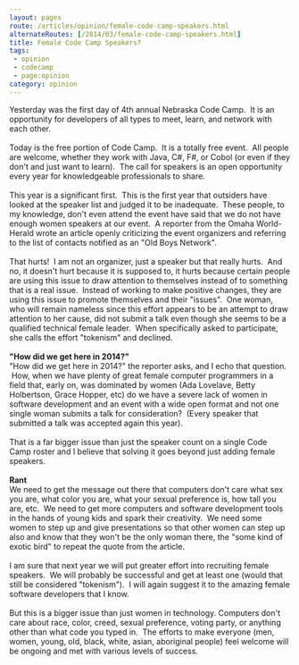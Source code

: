 ```yaml
---
layout: pages
route: /articles/opinion/female-code-camp-speakers.html
alternateRoutes: [/2014/03/female-code-camp-speakers.html]
title: Female Code Camp Speakers?
tags: 
 - opinion
 - codecamp
 - page:opinion
category: opinion
---
```

Yesterday was the first day of 4th annual Nebraska Code Camp. &nbsp;It is an opportunity for developers of all types to meet, learn, and network with each other.<br />
<br />
Today is the free portion of Code Camp. &nbsp;It is a totally free event. &nbsp;All people are welcome, whether they work with Java, C#, F#, or Cobol (or even if they don't and just want to learn). &nbsp;The call for speakers is an open opportunity every year for knowledgeable professionals to share.<br />
<br />
This year is a significant first. &nbsp;This is the first year that outsiders have looked at the speaker list and judged it to be inadequate. &nbsp;These people, to my knowledge, don't even attend the event have said that we do not have enough women speakers at our event. &nbsp;A reporter from the Omaha World-Herald wrote an article openly criticizing the event organizers and referring to the list of contacts notified as an "Old Boys Network".<br />
<br />
That hurts! &nbsp;I am not an organizer, just a speaker but that really hurts. &nbsp;And no, it doesn't hurt because it is supposed to, it hurts because certain people are using this issue to draw attention to themselves instead of to something that is a real issue. &nbsp;Instead of working to make positive changes, they are using this issue to promote themselves and their "issues". &nbsp;One woman, who will remain nameless since this effort appears to be an attempt to draw attention to her cause, did not submit a talk even though she seems to be a qualified technical female leader. &nbsp;When specifically asked to participate, she calls the effort "tokenism" and declined.<br />
<br />
<b>"How did we get here in 2014?"</b><br />
"How did we get here in 2014?" the reporter asks, and I echo that question. &nbsp;How, when we have plenty of great female computer programmers in a field that, early on, was dominated by women (Ada Lovelave, Betty Holbertson, Grace Hopper, etc) do we have a severe lack of women in software development and an event with a wide open format and not one single woman submits a talk for consideration? &nbsp;(Every speaker that submitted a talk was accepted again this year).<br />
<br />
That is a far bigger issue than just the speaker count on a single Code Camp roster and I believe that solving it goes beyond just adding female speakers.<br />
<br />
<b>Rant</b><br />
We need to get the message out there that computers don't care what sex you are, what color you are, what your sexual preference is, how tall you are, etc. &nbsp;We need to get more computers and software development tools in the hands of young kids and spark their creativity. &nbsp;We need some women to step up and give presentations so that other women can step up also and know that they won't be the only woman there, the "some kind of exotic bird" to repeat the quote from the article.<br />
<br />
I am sure that next year we will put greater effort into recruiting female speakers. &nbsp;We will probably be successful and get at least one (would that still be considered "tokenism"). &nbsp;I will again suggest it to the amazing female software developers that I know. <br />
<br />
But this is a bigger issue than just women in technology. Computers don't care about race, color, creed, sexual preference, voting party, or anything other than what code you typed in. &nbsp;The efforts to make everyone (men, women, young, old, black, white, asian, aboriginal people) feel welcome will be ongoing and met with various levels of success.<br />
<br />
<br />
<br />
<br />
<br />
